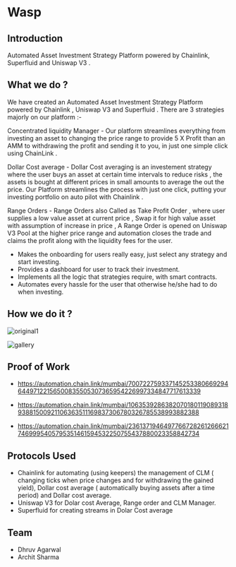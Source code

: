 # Wasp

## Introduction
Automated Asset Investment Strategy Platform powered by Chainlink, Superfluid and Uniswap V3 .

## What we do ?
We have created an Automated Asset Investment Strategy Platform powered by Chainlink , Uniswap V3 and Superfluid . There are 3 strategies majorly on our platform :-

Concentrated liquidity Manager - Our platform streamlines everything from investing an asset to changing the price range to provide 5 X Profit than an AMM to withdrawing the profit and sending it to you, in just one simple click using ChainLink .

Dollar Cost average - Dollar Cost averaging is an investement strategy where the user buys an asset at certain time intervals to reduce risks , the assets is bought at different prices in small amounts to average the out the price. Our Platform streamlines the process with just one click, putting your investing portfolio on auto pilot with Chainlink .

Range Orders - Range Orders also Called as Take Profit Order , where user supplies a low value asset at current price , Swap it for high value asset with assumption of increase in price , A Range Order is opened on Uniswap V3 Pool at the higher price range and automation closes the trade and claims the profit along with the liquidity fees for the user.

- Makes the onboarding for users really easy, just select any strategy and start investing.
- Provides a dashboard for user to track their investment.
- Implements all the logic that strategies require, with smart contracts.
- Automates every hassle for the user that otherwise he/she had to do when investing.

## How we do it ?

![original1](https://github.com/Dhruv-2003/Wasp/assets/90101251/6881957a-eba4-4620-81de-1498f79446a8)

![gallery](https://github.com/Dhruv-2003/Wasp/assets/90101251/1203e850-f639-499f-87ff-0b38ae32d9ec)

## Proof of Work

- https://automation.chain.link/mumbai/70072275933714525338066929464497122156500835505307365954226997334847717613339

- https://automation.chain.link/mumbai/106353928638207018011908931893881500921106363511169837306780326785538993882388

- https://automation.chain.link/mumbai/23613719464977667282612666217469995405795351461594532250755437880023358842734

## Protocols Used

- Chainlink for automating (using keepers) the management of CLM ( changing ticks when price changes and for withdrawing the gained yield), Dollar cost average ( automatically buying assets after a time period) and Dollar cost average.
- Uniswap V3 for Dolar cost Average, Range order and CLM Manager.
- Superfluid for creating streams in Dolar Cost average

## Team

- Dhruv Agarwal
- Archit Sharma
